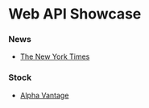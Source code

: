 # Web API Showcase

### News

- [The New York Times](./nytimes)

### Stock

- [Alpha Vantage](./alphavantage)
